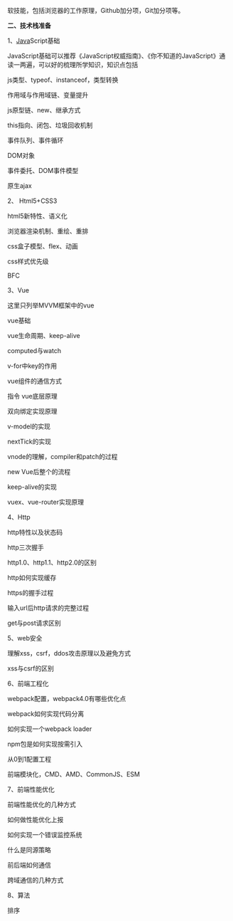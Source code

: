 软技能，包括浏览器的工作原理，Github加分项，Git加分项等。

**二、技术栈准备**

1、[Java](http://java.tedu.cn/)Script基础

JavaScript基础可以推荐《JavaScript权威指南》、《你不知道的JavaScript》通读一两遍，可以好的梳理所学知识，知识点包括

js类型、typeof、instanceof，类型转换

作用域与作用域链、变量提升

js原型链、new、继承方式

this指向、闭包、垃圾回收机制

事件队列、事件循环

DOM对象

事件委托、DOM事件模型

原生ajax

2、 Html5+CSS3

html5新特性、语义化

浏览器渲染机制、重绘、重排

css盒子模型、flex、动画

css样式优先级

BFC

3、Vue

这里只列举MVVM框架中的vue

vue基础

vue生命周期、keep-alive

computed与watch

v-for中key的作用

vue组件的通信方式

指令 vue底层原理

双向绑定实现原理

v-model的实现

nextTick的实现

vnode的理解，compiler和patch的过程

new Vue后整个的流程

keep-alive的实现

vuex、vue-router实现原理

4、Http

http特性以及状态码

http三次握手

http1.0、http1.1、http2.0的区别

http如何实现缓存

https的握手过程

输入url后http请求的完整过程

get与post请求区别

5、web安全

理解xss，csrf，ddos攻击原理以及避免方式

xss与csrf的区别

6、前端工程化

webpack配置，webpack4.0有哪些优化点

webpack如何实现代码分离

如何实现一个webpack loader

npm包是如何实现按需引入

从0到1配置工程

前端模块化，CMD、AMD、CommonJS、ESM

7、前端性能优化

前端性能优化的几种方式

如何做性能优化上报

如何实现一个错误监控系统

什么是同源策略

前后端如何通信

跨域通信的几种方式

8、算法

排序

